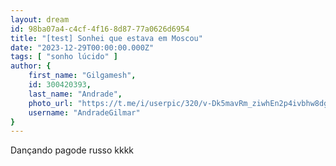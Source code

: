 ```yaml
---
layout: dream
id: 98ba07a4-c4cf-4f16-8d87-77a0626d6954
title: "[test] Sonhei que estava em Moscou"
date: "2023-12-29T00:00:00.000Z"
tags: [ "sonho lúcido" ]
author: {
    first_name: "Gilgamesh",
    id: 300420393,
    last_name: "Andrade",
    photo_url: "https://t.me/i/userpic/320/v-Dk5mavRm_ziwhEn2p4ivbhw8dgHZhZoiCQcIIZnEU.jpg",
    username: "AndradeGilmar"
}
---
```


Dançando pagode russo kkkk